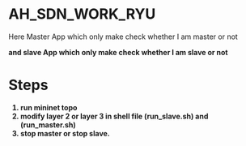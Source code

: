 # AH_SDN_WORK_RYU
Here Master App which only make check whether I am master or not
<br> <b>
  
and slave App which only make check whether I am slave or not
<br> <b>

# Steps
  1) run mininet topo
  2) modify layer 2 or layer 3 in shell file (run_slave.sh) and (run_master.sh)
  3) stop master  or stop slave.
  
